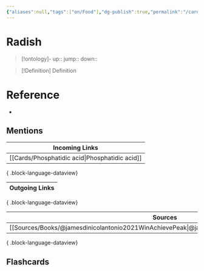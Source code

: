 ```yaml
---
{"aliases":null,"tags":["on/Food"],"dg-publish":true,"permalink":"/cards/radish/","dgPassFrontmatter":true}
---
```


# Radish

> [!ontology]-
> up:: 
> jump:: 
> down:: 

> [!Definition] Definition
> 

# Reference
- 

## Mentions
| Incoming Links                                    |
| ------------------------------------------------- |
| [[Cards/Phosphatidic acid\|Phosphatidic acid]] |

{ .block-language-dataview}

| Outgoing Links |
| -------------- |

{ .block-language-dataview}

| Sources                                                                                             |
| --------------------------------------------------------------------------------------------------- |
| [[Sources/Books/@jamesdinicolantonio2021WinAchievePeak\|@jamesdinicolantonio2021WinAchievePeak]] |

{ .block-language-dataview}

## Flashcards 
